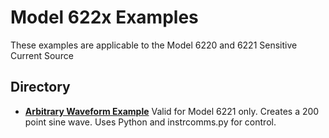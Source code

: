 
# Model 622x Examples

These examples are applicable to the Model 6220 and 6221 Sensitive Current Source

## Directory

[comment]: **[Model_622x](./directory)**  

* **[Arbitrary Waveform Example](./Arbitrary_Waveform_Example.py)** 
Valid for Model 6221 only. Creates a 200 point sine wave. Uses Python and instrcomms.py for control.

